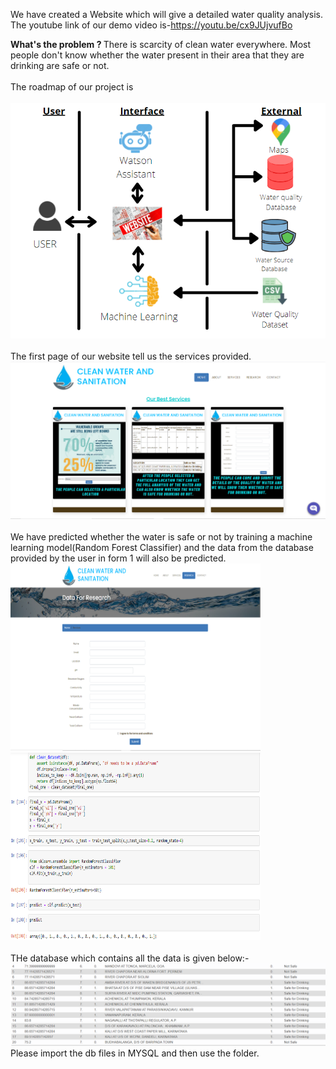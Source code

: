 We have created a Website which will give a detailed water quality analysis.<br>The youtube link of our demo video is-https://youtu.be/cx9JUjvufBo <br>

<b>What's the problem ? </b>
There is scarcity of clean water everywhere. Most people don't know whether the water present in their area that they are drinking are safe or not. <br><br>
The roadmap of our project is <br><br>
<img src="roadmap.PNG">
<br><br>
The first page of our website tell us the services provided.<br>
<img src="Services.PNG"><br><br>
We have predicted whether the water is safe or not by training a machine learning model(Random Forest Classifier) and the data from the database provided by the user in form 1 will also be predicted.<br>
<img src = "form.PNG" width=400 height=300>&nbsp;&nbsp;<img src="ML Pred1.PNG" width=400 height=300>
<br><br>
THe database which contains all the data is given below:- <br>
<img src="database.PNG">
<br>
Please import the db files in MYSQL and then use the folder.
